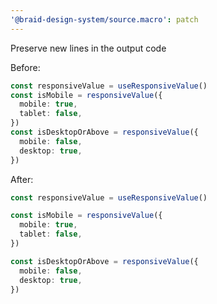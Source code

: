 ```yaml
---
'@braid-design-system/source.macro': patch
---
```


Preserve new lines in the output code

Before:
```ts
const responsiveValue = useResponsiveValue()
const isMobile = responsiveValue({
  mobile: true,
  tablet: false,
})
const isDesktopOrAbove = responsiveValue({
  mobile: false,
  desktop: true,
})
```

After:
```ts
const responsiveValue = useResponsiveValue()

const isMobile = responsiveValue({
  mobile: true,
  tablet: false,
})

const isDesktopOrAbove = responsiveValue({
  mobile: false,
  desktop: true,
})
```
